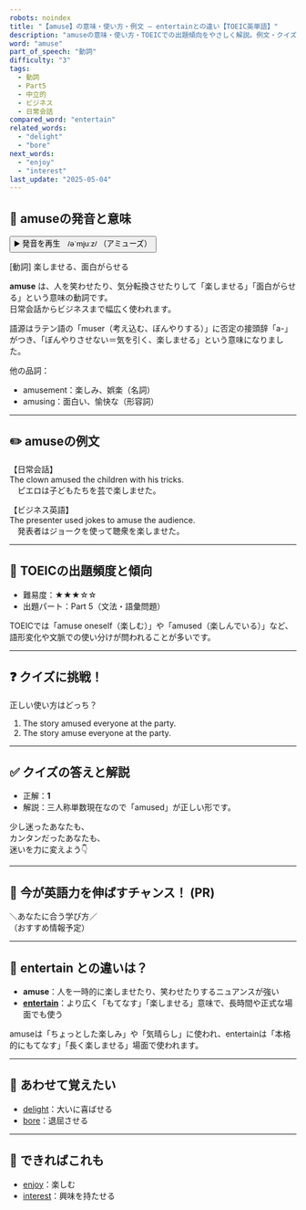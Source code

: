```yaml
---
robots: noindex
title: "【amuse】の意味・使い方・例文 ― entertainとの違い【TOEIC英単語】"
description: "amuseの意味・使い方・TOEICでの出題傾向をやさしく解説。例文・クイズ付きでentertainとの違いもわかりやすく学べます。"
word: "amuse"
part_of_speech: "動詞"
difficulty: "3"
tags:
  - 動詞
  - Part5
  - 中立的
  - ビジネス
  - 日常会話
compared_word: "entertain"
related_words:
  - "delight"
  - "bore"
next_words:
  - "enjoy"
  - "interest"
last_update: "2025-05-04"
---
```


## 🔰 amuseの発音と意味

<button class="play-audio" onclick="playTTS('amuse')">
  <span class="play-audio-main">
    ▶️ 発音を再生　/əˈmjuːz/
  </span>
  <span class="play-audio-sub">
    （アミューズ）
  </span>
</button>

[動詞] 楽しませる、面白がらせる

**amuse** は、人を笑わせたり、気分転換させたりして「楽しませる」「面白がらせる」という意味の動詞です。  
日常会話からビジネスまで幅広く使われます。

語源はラテン語の「muser（考え込む、ぼんやりする）」に否定の接頭辞「a-」がつき、「ぼんやりさせない＝気を引く、楽しませる」という意味になりました。

他の品詞：  
- amusement：楽しみ、娯楽（名詞）
- amusing：面白い、愉快な（形容詞）

---

## ✏️ amuseの例文

【日常会話】  
The clown amused the children with his tricks.  
　ピエロは子どもたちを芸で楽しませた。

【ビジネス英語】  
The presenter used jokes to amuse the audience.  
　発表者はジョークを使って聴衆を楽しませた。

---

## 🎯 TOEICの出題頻度と傾向

- 難易度：★★★☆☆
- 出題パート：Part 5（文法・語彙問題）

TOEICでは「amuse oneself（楽しむ）」や「amused（楽しんでいる）」など、語形変化や文脈での使い分けが問われることが多いです。

---

## ❓ クイズに挑戦！

正しい使い方はどっち？

1. The story amused everyone at the party.  
2. The story amuse everyone at the party.

---

## ✅ クイズの答えと解説

- 正解：**1**
- 解説：三人称単数現在なので「amused」が正しい形です。

少し迷ったあなたも、  
カンタンだったあなたも、  
迷いを力に変えよう👇️

---

## 🚀 今が英語力を伸ばすチャンス！ (PR)

<div class="info-center">
＼あなたに合う学び方／<br>  
（おすすめ情報予定）
</div>

---

## 🤔  entertain との違いは？

- **amuse**：人を一時的に楽しませたり、笑わせたりするニュアンスが強い
- **[entertain](/word/entertain)**：より広く「もてなす」「楽しませる」意味で、長時間や正式な場面でも使う

amuseは「ちょっとした楽しみ」や「気晴らし」に使われ、entertainは「本格的にもてなす」「長く楽しませる」場面で使われます。

---

## 🧩 あわせて覚えたい

- [delight](/word/delight)：大いに喜ばせる
- [bore](/word/bore)：退屈させる

---

## 📖 できればこれも

- [enjoy](/word/enjoy)：楽しむ
- [interest](/word/interest)：興味を持たせる

<!-- cvid: aid03_bid03 -->
